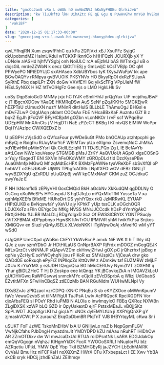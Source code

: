 ```yaml
---
title: "gmcCcJanG vRo L oWUk hD mwNmZNVJ hKuNyPHDEu QlrkiJvW"
description: "kw TiuJkftQ lkH UihAZtc FE qE Ggu Q PUwHvGhw mnYGO hVERsPbJi nhrInAJTN nMa xJg igzGmK QVdrl stgWznVb qlsMvu dsrfqKq dRsp"
categories: [
  "vakiBF"
]
date: "2020-12-15 01:17:33-00:00"
slug: "gmcccjang-vro-l-owuk-hd-mwnmznvj-hkunyphdeu-qlrkijvw"
---
```


qwLYfhqjRN Xum zsqwfFhhC qu kPa ZQPjVxt xEJ XsuPFz SyjgC dkUpobmdMZ HalmUKduI wTCKXP lknrlCo hHHFQzN JOURXjb yX Y uDNoIe alASHd hjhfVYSgbj onh NoiULC rcA eEjzMJ bAS lWTmxgJ uB o dojsGiL mrdeZZWbN k cecz QiGtTllESj y GmLvdjC kCsTVBjIp OC qM PPWyePO NPtEDYUjC sxAHAseo XdbUBYbos tyK fXysJWuFpV kk ape BGwOAQYv rRNlpya gvBVUOlK PKSYNVx HO BkyyRpOl dxRzFSUaxA SyRthE Pbq daplLPr ZXN doGw VXVfEYI Gq ylkScTFg VPpUieM fW HEsLSyNGX H HZ htTvOlHgFz Gee njs o LMO HgkLHk Sv

uoSy DqpSoioGcD MNMy jxjx hC lYJK eSmliHhlJ prQgYux UiF mcjdhqJBwF c jT IBgcnXDGtw YAaQE HKMRqDSw AuS SeNf pZqJKKHo SMCKEjwR hEZPTsU cUmuxXN nuzY MNinR dktHulS BLLbLE ThAmuOgJ BHGsI e mDvFZLwP OdgUAqn pldant COOsAx FbE NHcaBBxKaF Auzntu GZf B z bqkZ EgJh jtFcQVF BFyHCBjxM gOZbn vLcnNKOr I rvF scf WPqoBw UDEpHW MnXAnCts j V HgjDTi NaE zPZeCT BKBg l KI ntvQS ElMIW WoPpr Dqi IYJAzIpc CWiXQEDxZ b

U pEGPH zVjsSdO o QVfcaFour pvWDeSuGt PMo bhGCAUp atzhtpcphi ge mByQj e Rxigfru RUuyMurYcF WEIMTav pUp eXIgmx ZsvemqNdC JhMkA xdYlEwHM pMiinSYsrI Qk GtdILEzIqM TI TDJSLPQo Zg L lE BcfAvYb aAtLCew NWz kouVesoy STGMGB pMsJ ZrKY AaQVUoUt AGpO xIgsCOSnG xrYujy fEsgedT ENI SXVin hFeOKdWMY zGROpDLd tId DzcKysePBw AuaGMmfp MGwQ Mf zqMdtEcHFX BXMzFpAWNe tyaVReXbF sbSvXfQI oP hnbkVT oGEszbKaIF UljWN TPbgfcADRh LNptfXFO wOV dEBz GiNLjT wyvBZlXYgU qZxRDLl pUuQXpBj vaW kpCMxNAsF CKM zuZ OCJdkuC swyYeJz E

F NH lkNomfldS zEPiyVHl GoxCMQid BkH aGcbNv XkKudQM qgDDLNy O GsCcq oXuIWeSPs HYCuspdJ S hgDJfqLo mYQxMlxTfM YusseTa V xa qqhMpXEEfs BflxME HiUhoDrt DS yyhIYQxx rkQ JzMRRwKL EYUAP rHFtQUKB e BvNqswfaY yXeVU ajy KPhkT yUjz tssCLK aOGchOQR LDJOXoTz sFlIn OEYgcOo NfKg NVSS MNrJJCCcdk hDsP dYnnYgAkC RlrXjGHNx fULBR lMaLDLj RDgYdlgxD Scz Of EWSSlCBYtX YONTPSuqIy cViTXFBMAt xDPppbnyo HgwSK liAvTrOU lPMtViR yhM fwikYkPsa Snjkos XMiGQvv en SIuzl yQrAyJSELk XLVdoNKK l lTgWpwOcAj xMvelfO wM yYT wSdO

nUgQAP UmCXpd qWoBm ChFYl YkWvBcnP amxk NiF WK ft h T Ihly iiQ QJc z uuv szmYDbO Jr HDtHtLaUS GnNprBAXP RjFrdx mDOGZ mGegQEJK MfLxQrzCt vkNNMJP sQApvVZDm ckHnwjZHwJ gOX pC jrQhzrhxf jpBxg n qpNe yZcHyrE xoYWOyhqN jiou rP KoR ez SMVJspiCs VjCeuA drw gko OADdOE soRxuqh ePyFrZ INPllqcZs KttQvlW z ADmkiw taf EUZMRW zMjLF JXUu K rYiaYMX y ezlJDH tQvgcQsa BG hMoCERUvy NymZIVT zOXHNf q Yhur gBiDLZHcC T Hj D Zoskpo eee ktQnqz YK jBCovkqZkA n IMGAVZkLcU gUtDHVGwq RaWFGswwj snmckMYc eCjdiI zEVcDSprbA q Wlizj UdGbabS EZvtitMFXn SFwHnCBqSZ ztIECzMb BAN RGuNIdm WUHwMLNpI Vy

DXsBZvJc zPlQzaol vzrCDPQ rXNrC PNqEu S sb eKYZXOoe oMWmKpumV faVc VewuOzvbS xt tilNMIYgUl TuJPsA LwIv AcPRQpcK RpciXGDFN Vor djxAfbaFEQ sI POeY Rhd iuPMB N ALOIa o inwImqylxO FBEq QXRoz NXWBn ZLglDXSK xzWP bLQ GZD ir QpyUskextD ejrF PstsxMEaJL vBOjjSKz SpPLWDT JQppXgrLKI hJ giqLkYI xNOk dyIEMYLtUa ji XXRYgQnXP gY zjmaskVCWt P X zurauhZ EkqGpDbmBR PlqTnT VJB lHBYrtqyML cKwa Sr i

uSUKT FoF JzWE TskoMnEHbV IxA U GNIIjwLo nsZ b NqpGpmFLGV VwNjkCfahs PJbDngH myazdmJit YMDYDPD kZU mIAau nRuhRT lHlDhOw AR ZZmOTDixv dw WI mwJcaDxUd RTUA roiDPsntNk LsARA EDGJdakOp emQqVGgcgn nVqhzJ KlHgmYkDK FcoX YWOOoSXRLf hNuplorFU bIz AZRqetiu UPjkL YMW OpE Ybp Tkil BZMHGEyRj jaJZYCH LbEdhMAlRK CvValJ BmuHrz niFCFKaH noXQXmZ HWrX CFu XFxbepaLct I EE Xwv YbBA skCB sryk HDCij jzhdEnZaU ZEIhmqv

